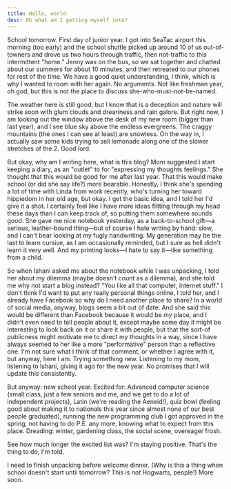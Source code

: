 ```yaml
---
title: Hello, world.
desc: Oh what am I getting myself into?
---
```

School tomorrow. First day of junior year. I got into SeaTac airport this morning (too early) and the school shuttle picked up around 10 of us out-of-towners and drove us two hours through traffic, then not-traffic to this intermittent "home." Jenny was on the bus, so we sat together and chatted about our summers for about 10 minutes, and then retreated to our phones for rest of the time. We have a good quiet understanding, I think, which is why I wanted to room with her again. No arguments. Not like freshman year, oh god, but this is not the place to discuss she-who-must-not-be-named.

The weather here is still good, but I know that is a deception and nature will strike soon with glum clouds and dreariness and rain galore. But right now, I am looking out the window above the desk of my new room (bigger than last year), and I see blue sky above the endless evergreens. The craggy mountains (the ones I can see at least) are snowless. On the way in, I actually saw some kids trying to sell lemonade along one of the slower stretches of the 2. Good lord.

But okay, why am I writing here, what is this blog? Mom suggested I start keeping a diary, as an "outlet" to for "expressing my thoughts feelings." She thought that this would be good for me after last year. That this would make school (or did she say life?) more bearable. Honestly, I think she's spending a lot of time with Linda from work recently, who's turning her toward hippiedom in her old age, but okay. I get the basic idea, and I told her I'd give it a shot. I certainly feel like I have more ideas flitting through my head these days than I can keep track of, so putting them somewhere sounds good. She gave me nice notebook yesterday, as a back-to-school gift—a serious, leather-bound thing—but of course I hate writing by hand: slow, and I can't bear looking at my fugly handwriting. My generation may be the last to learn cursive, as I am occasionally reminded, but I sure as hell didn't learn it very well. And my printing looks—I hate to say it—like something from a child.

So when Ishani asked me about the notebook while I was unpacking, I told her about my dilemma (maybe doesn't count as a dilemma), and she told me why not start a blog instead? "You like all that computer, internet stuff." I don't think I'd want to put any really personal things online, I told her, and I already have Facebook so why do I need another place to share? In a world of social media, anyway, blogs seem a bit out of date. And she said this would be different than Facebook because it would be *my* place, and I didn't even need to tell people about it, except maybe some day it might be interesting to look back on it or share it with people, but that the sort-of publicness might motivate me to direct my thoughts in a way, since I have always seemed to her like a more "performative" person than a reflective one. I'm not sure what I think of that comment, or whether I agree with it, but anyway, here I am. Trying something new. Listening to my mom, listening to Ishani, giving it ago for the new year. No promises that I will update this consistently.

But anyway: new school year. Excited for: Advanced computer science (small class, just a few seniors and me, and we get to do a lot of independent projects), Latin (we're reading the Aeneid!), quiz bowl (feeling good about making it to nationals this year since almost none of our best people graduated), running the new programming club I got approved in the spring, not having to do P.E. any more, knowing what to expect from this place. Dreading: winter, gardening class, the social scene, overeager frosh.

See how much longer the excited list was? I'm staying positive. That's the thing to do, I'm told.

I need to finish unpacking before welcome dinner. (Why is this a thing when school doesn't start until tomorrow? This is *not* Hogwarts, people!) More soon.
